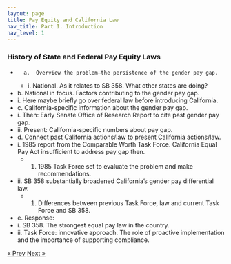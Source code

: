 ```yaml
---
layout: page
title: Pay Equity and California Law
nav_title: Part I. Introduction
nav_level: 1
---
```


### History of State and Federal Pay Equity Laws

*		a.	Overview the problem–the persistence of the gender pay gap.
  *	i.	National. As it relates to SB 358. What other states are doing? 
*	b.	National in focus. Factors contributing to the gender pay gap. 
  *	i.	Here maybe briefly go over federal law before introducing California.
*	c.	California-specific information about the gender pay gap.
  *	i.	Then: Early Senate Office of Research Report to cite past gender pay gap.
  *	ii.	Present: California-specific numbers about pay gap.
*	d.	Connect past California actions/law to present California actions/law. 
  *	i.	1985 report from the Comparable Worth Task Force. California Equal Pay Act insufficient to address pay gap then.
    *	1.	1985 Task Force set to evaluate the problem and make recommendations.
  *	ii.	SB 358 substantially broadened California’s gender pay differential law. 
    *	1.	Differences between previous Task Force, law and current Task Force and SB 358.
*	e.	Response: 
  *	i.	SB 358. The strongest equal pay law in the country. 
  *	ii.	Task Force: innovative approach. The role of proactive implementation and the importance of supporting compliance.

<!-- Pagination -->
<div class="pagination">
  <a class="pagination-item older" href="{{ site.baseurl }}/index">&laquo; Prev</a>
  <a class="pagination-item newer" href="{{ site.baseurl }}/02-CHSS-Case-Study">Next &raquo;</a>
</div>
